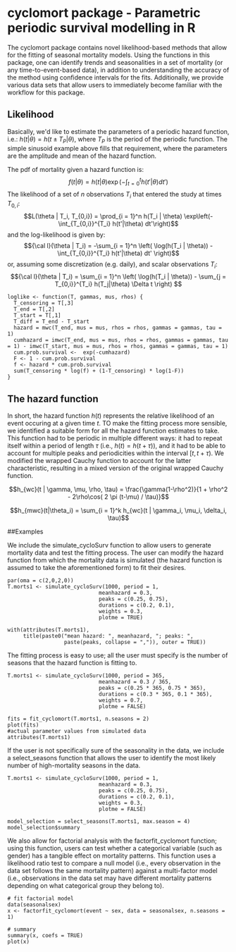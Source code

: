 # cyclomort package - Parametric periodic survival modelling in R

The cyclomort package contains novel likelihood-based methods that allow for the fitting of seasonal mortality models. Using the functions in this package, one can identify trends and seasonalities in a set of mortality (or any time-to-event-based data), in addition to understanding the accuracy of the method using confidence intervals for the fits. Additionally, we provide various data sets that allow users to immediately become familiar with the workflow for this package.

## Likelihood

Basically, we'd like to estimate the parameters of a periodic hazard function, i.e.:
$h(t|\theta) = h(t \pm T_P | \theta)$, where $T_P$ is the period of the periodic function.  The simple sinusoid example above fills that requirement, where the parameters are the amplitude and mean of the hazard function. 

The pdf of mortality given a hazard function is:
$$f(t|\theta) = h(t|\theta) \exp(-\int_{t=0}^t h(t'|\theta) dt') $$
The likelihood of a set of $n$ observations $T_i$ that entered the study at times $T_{0,i}$:
$$L(\theta | T_i, T_{0,i}) = \prod_{i = 1}^n h(T_i | \theta) \exp\left(-\int_{T_{0,i}}^{T_i} h(t'|\theta) dt'\right)$$
and the log-likelihood is given by:
$${\cal l}(\theta | T_i) = -\sum_{i = 1}^n \left( \log(h(T_i | \theta)) - \int_{T_{0,i}}^{T_i}  h(t'|\theta) dt' \right)$$
or, assuming some discretization (e.g. daily), and scalar observations $T_i$:
$${\cal l}(\theta | T_i) = \sum_{i = 1}^n \left( \log(h(T_i | \theta)) - \sum_{j = T_{0,i}}^{T_i} h(T_j|\theta) \Delta t \right) $$

```{r}
loglike <- function(T, gammas, mus, rhos) {
  T_censoring = T[,3]
  T_end = T[,2]
  T_start = T[,1]
  T_diff = T_end - T_start
  hazard = mwc(T_end, mus = mus, rhos = rhos, gammas = gammas, tau = 1)
  cumhazard = imwc(T_end, mus = mus, rhos = rhos, gammas = gammas, tau = 1) - imwc(T_start, mus = mus, rhos = rhos, gammas = gammas, tau = 1)
  cum.prob.survival <-  exp(-cumhazard)
  F <- 1 - cum.prob.survival
  f <- hazard * cum.prob.survival
  sum(T_censoring * log(f) + (1-T_censoring) * log(1-F))
}
```

## The hazard function

In short, the hazard function $h(t)$ represents the relative likelihood of an event occuring at a given time $t$. TO make the fitting process more sensible, we identified a suitable form for all the hazard function estimates to take. This function had to be periodic in multiple different ways: it had to repeat itself within a period of length $\tau$ (i.e., $h(t) = h(t + \tau)$), and it had to be able to account for multiple peaks and periodicities within the interval $[t, t + \tau)$. We modified the wrapped Cauchy function to account for the latter characteristic, resulting in a mixed version of the original wrapped Cauchy function.

$$h_{wc}(t | \gamma, \mu, \rho, \tau) =  \frac{\gamma(1-\rho^2)}{1 + \rho^2 - 2\rho\cos( 2 \pi (t-\mu) / \tau)}$$

$$h_{mwc}(t|\theta_i) = \sum_{i = 1}^k h_{wc}(t | \gamma_i, \mu_i, \delta_i, \tau)$$

##Examples

We include the simulate_cycloSurv function to allow users to generate mortality data and test the fitting process. The user can modify the hazard function from which the mortality data is simulated (the hazard function is assumed to take the aforementioned form) to fit their desires.

```{r}
par(oma = c(2,0,2,0))
T.morts1 <- simulate_cycloSurv(1000, period = 1, 
                             meanhazard = 0.3, 
                             peaks = c(0.25, 0.75), 
                             durations = c(0.2, 0.1), 
                             weights = 0.3, 
                             plotme = TRUE)

with(attributes(T.morts1),
     title(paste0("mean hazard: ", meanhazard, "; peaks: ",
                  paste(peaks, collapse = ",")), outer = TRUE))
```

The fitting process is easy to use; all the user must specify is the number of seasons that the hazard function is fitting to.

```{r}
T.morts1 <- simulate_cycloSurv(1000, period = 365, 
                             meanhazard = 0.3 / 365, 
                             peaks = c(0.25 * 365, 0.75 * 365), 
                             durations = c(0.3 * 365, 0.1 * 365), 
                             weights = 0.7, 
                             plotme = FALSE)
                             
fits = fit_cyclomort(T.morts1, n.seasons = 2)
plot(fits)
#actual parameter values from simulated data
attributes(T.morts1)
```

If the user is not specifically sure of the seasonality in the data, we include a select_seasons function that allows the user to identify the most likely number of high-mortality seasons in the data.

```{r}
T.morts1 <- simulate_cycloSurv(1000, period = 1, 
                             meanhazard = 0.3, 
                             peaks = c(0.25, 0.75), 
                             durations = c(0.2, 0.1), 
                             weights = 0.3, 
                             plotme = FALSE)

model_selection = select_seasons(T.morts1, max.season = 4)
model_selection$summary
```

We also allow for factorial analysis with the factorfit_cyclomort function; using this function, users can test whether a categorical variable (such as gender) has a tangible effect on mortality patterns. This function uses a likelihood ratio test to compare a null model (i.e., every observation in the data set follows the same mortality pattern) against a multi-factor model (i.e., observations in the data set may have different mortality patterns depending on what categorical group they belong to).

```{r}
# fit factorial model
data(seasonalsex)
x <- factorfit_cyclomort(event ~ sex, data = seasonalsex, n.seasons = 1)

# summary
summary(x, coefs = TRUE)
plot(x)
```